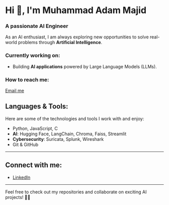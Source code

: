 # Hi 👋, I'm Muhammad Adam Majid
### A passionate **AI Engineer**

As an AI enthusiast, I am always exploring new opportunities to solve real-world problems through **Artificial Intelligence**.

### Currently working on:
- Building **AI applications** powered by Large Language Models (LLMs).

### How to reach me:  
[Email me](mailto:mhmmdadammajid@gmail.com)

## Languages & Tools:
Here are some of the technologies and tools I work with and enjoy:
- Python, JavaScript, C 
- **AI**: Hugging Face, LangChain, Chroma, Faiss, Streamlit
- **Cybersecurity**: Suricata, Splunk, Wireshark
- Git & GitHub 

---


## Connect with me:
- [LinkedIn](https://www.linkedin.com/in/muhammad-adam-majid)

---

Feel free to check out my repositories and collaborate on exciting AI projects! 👨‍💻
